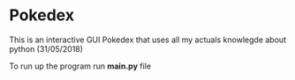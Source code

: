 # Pokedex
                                                                                   
This is an interactive GUI Pokedex that uses all my actuals knowlegde about python (31/05/2018)

To run up the program run __main.py__ file


